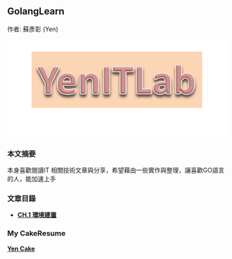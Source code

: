 ## GolangLearn
作者: 蘇彥彰 (Yen)

![GITHUB](https://github.com/suyanzan/GolangLearn/blob/main/%E5%9C%96%E7%89%871.png)

### 本文摘要
本身喜歡閱讀IT 相關技術文章與分享，希望藉由一些實作與整理，讓喜歡GO語言的人，能加速上手
### 文章目錄
* **[CH.1 環境建置](<https://github.com/suyanzan/GolangLearn/blob/main/Outline/CH.1%20%E7%92%B0%E5%A2%83%E5%BB%BA%E7%BD%AE.md>)**

### My CakeResume
**[Yen Cake](<https://www.cakeresume.com/s--kcGT3wmYycpwaXP_hekVwQ--/suyanzan>)**
